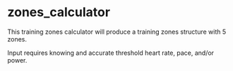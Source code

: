 # zones_calculator

This training zones calculator will produce a training zones structure with 5 zones.

Input requires knowing and accurate threshold heart rate, pace, and/or power.
